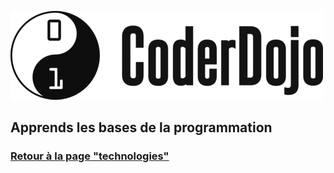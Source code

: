 ![Logo CoderDojo](./images/coderdojo-logo.png)

## Apprends les bases de la programmation

### [Retour à la page "technologies"](https://github.com/PaulineRoppe/CoderDojo-Workshop/blob/master/technologies.md)

